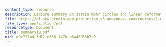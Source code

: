 ```yaml
---
content_type: resource
description: Lecture summary on strain Mohr circles and linear deformation theory.
file: https://ol-ocw-studio-app-production.s3.amazonaws.com/courses/1-050-engineering-mechanics-i-fall-2007/d9c7f7b43df2e3381478b6a46966b7c9_summary18.pdf
file_type: application/pdf
resourcetype: Document
title: summary18.pdf
uid: d9c7f7b4-3df2-e338-1478-b6a46966b7c9
---
```

